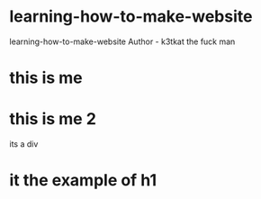 # learning-how-to-make-website
learning-how-to-make-website
Author - k3tkat the fuck man
<h1> this is me </h1>

<h1> this is me 2 </h1>

<div>its a div </div>
<h1> it the example of h1 </h1>